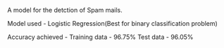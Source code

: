 A model for the detction of Spam mails.

Model used - Logistic Regression(Best for binary classification problem)

Accuracy achieved - Training data - 96.75%
                    Test data - 96.05%

